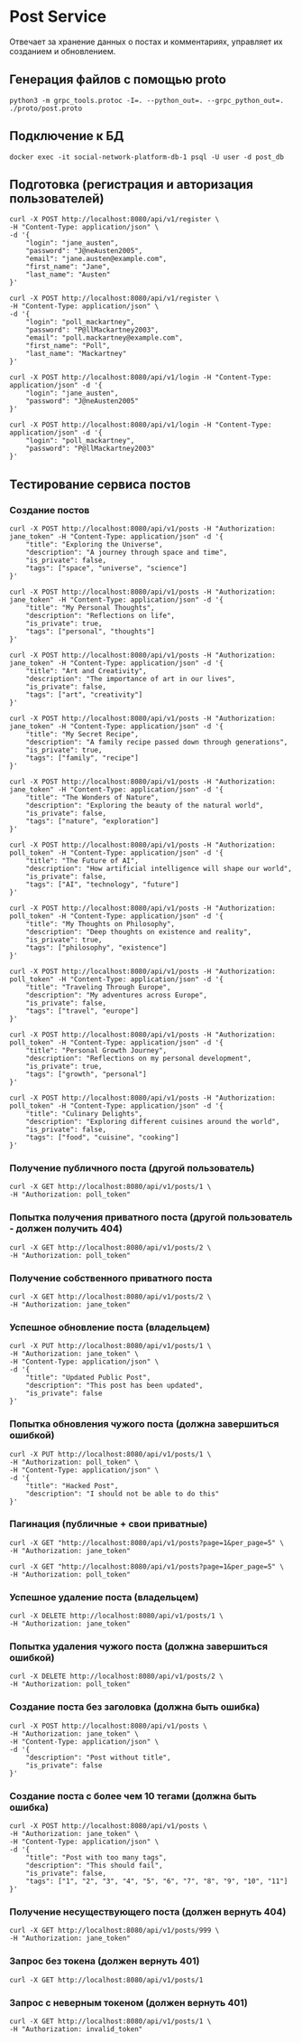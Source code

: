 # Post Service
Отвечает за хранение данных о постах и комментариях, управляет их созданием и обновлением.

## Генерация файлов с помощью proto
```
python3 -m grpc_tools.protoc -I=. --python_out=. --grpc_python_out=. ./proto/post.proto
```

## Подключение к БД
```
docker exec -it social-network-platform-db-1 psql -U user -d post_db
```

## Подготовка (регистрация и авторизация пользователей)
```
curl -X POST http://localhost:8080/api/v1/register \
-H "Content-Type: application/json" \
-d '{
    "login": "jane_austen",
    "password": "J@neAusten2005",
    "email": "jane.austen@example.com",
    "first_name": "Jane",
    "last_name": "Austen"
}'
```
```
curl -X POST http://localhost:8080/api/v1/register \
-H "Content-Type: application/json" \
-d '{
    "login": "poll_mackartney",
    "password": "P@llMackartney2003",
    "email": "poll.mackartney@example.com",
    "first_name": "Poll",
    "last_name": "Mackartney"
}'
```
```
curl -X POST http://localhost:8080/api/v1/login -H "Content-Type: application/json" -d '{
    "login": "jane_austen",
    "password": "J@neAusten2005"
}'
```
```
curl -X POST http://localhost:8080/api/v1/login -H "Content-Type: application/json" -d '{
    "login": "poll_mackartney",
    "password": "P@llMackartney2003"
}'
```

## Тестирование сервиса постов
### Создание постов
```
curl -X POST http://localhost:8080/api/v1/posts -H "Authorization: jane_token" -H "Content-Type: application/json" -d '{
    "title": "Exploring the Universe",
    "description": "A journey through space and time",
    "is_private": false,
    "tags": ["space", "universe", "science"]
}'
```
```
curl -X POST http://localhost:8080/api/v1/posts -H "Authorization: jane_token" -H "Content-Type: application/json" -d '{
    "title": "My Personal Thoughts",
    "description": "Reflections on life",
    "is_private": true,
    "tags": ["personal", "thoughts"]
}'
```
```
curl -X POST http://localhost:8080/api/v1/posts -H "Authorization: jane_token" -H "Content-Type: application/json" -d '{
    "title": "Art and Creativity",
    "description": "The importance of art in our lives",
    "is_private": false,
    "tags": ["art", "creativity"]
}'
```
```
curl -X POST http://localhost:8080/api/v1/posts -H "Authorization: jane_token" -H "Content-Type: application/json" -d '{
    "title": "My Secret Recipe",
    "description": "A family recipe passed down through generations",
    "is_private": true,
    "tags": ["family", "recipe"]
}'
```
```
curl -X POST http://localhost:8080/api/v1/posts -H "Authorization: jane_token" -H "Content-Type: application/json" -d '{
    "title": "The Wonders of Nature",
    "description": "Exploring the beauty of the natural world",
    "is_private": false,
    "tags": ["nature", "exploration"]
}'
```
```
curl -X POST http://localhost:8080/api/v1/posts -H "Authorization: poll_token" -H "Content-Type: application/json" -d '{
    "title": "The Future of AI",
    "description": "How artificial intelligence will shape our world",
    "is_private": false,
    "tags": ["AI", "technology", "future"]
}'
```
```
curl -X POST http://localhost:8080/api/v1/posts -H "Authorization: poll_token" -H "Content-Type: application/json" -d '{
    "title": "My Thoughts on Philosophy",
    "description": "Deep thoughts on existence and reality",
    "is_private": true,
    "tags": ["philosophy", "existence"]
}'
```
```
curl -X POST http://localhost:8080/api/v1/posts -H "Authorization: poll_token" -H "Content-Type: application/json" -d '{
    "title": "Traveling Through Europe",
    "description": "My adventures across Europe",
    "is_private": false,
    "tags": ["travel", "europe"]
}'
```
```
curl -X POST http://localhost:8080/api/v1/posts -H "Authorization: poll_token" -H "Content-Type: application/json" -d '{
    "title": "Personal Growth Journey",
    "description": "Reflections on my personal development",
    "is_private": true,
    "tags": ["growth", "personal"]
}'
```
```
curl -X POST http://localhost:8080/api/v1/posts -H "Authorization: poll_token" -H "Content-Type: application/json" -d '{
    "title": "Culinary Delights",
    "description": "Exploring different cuisines around the world",
    "is_private": false,
    "tags": ["food", "cuisine", "cooking"]
}'
```

### Получение публичного поста (другой пользователь)
```
curl -X GET http://localhost:8080/api/v1/posts/1 \
-H "Authorization: poll_token"
```

### Попытка получения приватного поста (другой пользователь - должен получить 404)
```
curl -X GET http://localhost:8080/api/v1/posts/2 \
-H "Authorization: poll_token"
```

### Получение собственного приватного поста
```
curl -X GET http://localhost:8080/api/v1/posts/2 \
-H "Authorization: jane_token"
```

### Успешное обновление поста (владельцем)
```
curl -X PUT http://localhost:8080/api/v1/posts/1 \
-H "Authorization: jane_token" \
-H "Content-Type: application/json" \
-d '{
    "title": "Updated Public Post",
    "description": "This post has been updated",
    "is_private": false
}'
```

### Попытка обновления чужого поста (должна завершиться ошибкой)
```
curl -X PUT http://localhost:8080/api/v1/posts/1 \
-H "Authorization: poll_token" \
-H "Content-Type: application/json" \
-d '{
    "title": "Hacked Post",
    "description": "I should not be able to do this"
}'
```

### Пагинация (публичные + свои приватные)
```
curl -X GET "http://localhost:8080/api/v1/posts?page=1&per_page=5" \
-H "Authorization: jane_token"
```
```
curl -X GET "http://localhost:8080/api/v1/posts?page=1&per_page=5" \
-H "Authorization: poll_token"
```
### Успешное удаление поста (владельцем)
```
curl -X DELETE http://localhost:8080/api/v1/posts/1 \
-H "Authorization: jane_token"
```

### Попытка удаления чужого поста (должна завершиться ошибкой)
```
curl -X DELETE http://localhost:8080/api/v1/posts/2 \
-H "Authorization: poll_token"
```

### Создание поста без заголовка (должна быть ошибка)
```
curl -X POST http://localhost:8080/api/v1/posts \
-H "Authorization: jane_token" \
-H "Content-Type: application/json" \
-d '{
    "description": "Post without title",
    "is_private": false
}'
```

### Создание поста с более чем 10 тегами (должна быть ошибка)
```
curl -X POST http://localhost:8080/api/v1/posts \
-H "Authorization: jane_token" \
-H "Content-Type: application/json" \
-d '{
    "title": "Post with too many tags",
    "description": "This should fail",
    "is_private": false,
    "tags": ["1", "2", "3", "4", "5", "6", "7", "8", "9", "10", "11"]
}'
```

### Получение несуществующего поста (должен вернуть 404)
```
curl -X GET http://localhost:8080/api/v1/posts/999 \
-H "Authorization: jane_token"
```

### Запрос без токена (должен вернуть 401)
```
curl -X GET http://localhost:8080/api/v1/posts/1
```

### Запрос с неверным токеном (должен вернуть 401)
```
curl -X GET http://localhost:8080/api/v1/posts/1 \
-H "Authorization: invalid_token"
```
